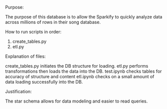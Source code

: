 Purpose:

The purpose of this database is to allow the Sparkify to quickly analyze data across millions of rows in their song database.

How to run scripts in order:

1. create_tables.py
2. etl.py

Explanation of files:

create_tables.py initiates the DB structure for loading.
etl.py performs transformations then loads the data into the DB.
test.ipynb checks tables for accuracy of structure and content
etl.ipynb checks on a small amount of data loading successfully into the DB.

Justification:

The star schema allows for data modeling and easier to read queries.

